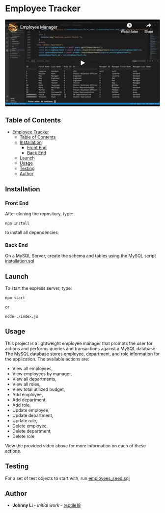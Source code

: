 # Employee Tracker

[![Employee Tracker GIF Walkthrough](./Assets/walkthroughvideo.png)](https://youtu.be/CjLUijGpU4s)

## Table of Contents
- [Employee Tracker](#employee-tracker)
  - [Table of Contents](#table-of-contents)
  - [Installation](#installation)
    - [Front End](#front-end)
    - [Back End](#back-end)
  - [Launch](#launch)
  - [Usage](#usage)
  - [Testing](#testing)
  - [Author](#author)

## Installation

### Front End
After cloning the repository, type:
```
npm install
```
to install all dependencies

### Back End
On a MySQL Server, create the schema and tables using the MySQL script [installation.sql](./database_files/installation.sql)

## Launch

To start the express server, type:
```
npm start
```
or
```
node ./index.js
```

## Usage

This project is a lightweight employee manager that prompts the user for actions and performs queries and transactions against a MySQL database. The MySQL database stores employee, department, and role information for the application. The available actions are:
* View all employees,
* View employees by manager,
* View all departments,
* View all roles,
* View total utilized budget,
* Add employee,
* Add department,
* Add role,
* Update employee,
* Update department,
* Update role,
* Delete employee,
* Delete department,
* Delete role

View the provided video above for more information on each of these actions.

## Testing 
For a set of test objects to start with, run [employees_seed.sql](./database_files/employees_seed.sql)

## Author

* **Johnny Li** - *Initial work* - [reptile18](https://github.com/reptile18)
